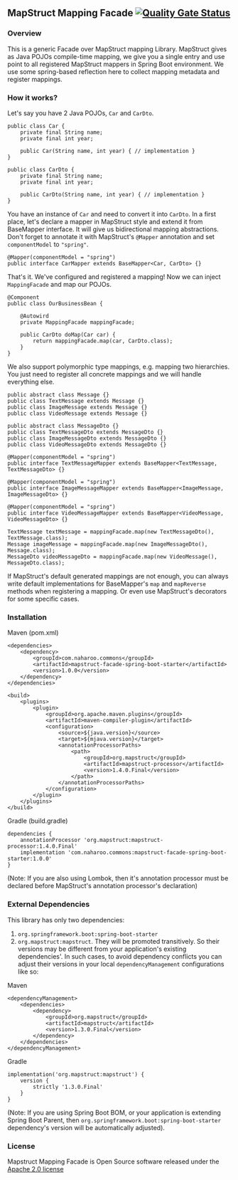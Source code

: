 ## MapStruct Mapping Facade [![Quality Gate Status](https://sonarcloud.io/api/project_badges/measure?project=naharoo_mapstruct-facade-spring-boot-starter&metric=alert_status)](https://sonarcloud.io/dashboard?id=naharoo_mapstruct-facade-spring-boot-starter)

### Overview
This is a generic Facade over MapStruct mapping Library.
MapStruct gives as Java POJOs compile-time mapping, we give you a single entry and use point to all registered MapStruct mappers in Spring Boot environment. We use some spring-based reflection here to collect mapping metadata and register mappings.

### How it works?
Let's say you have 2 Java POJOs, `Car` and `CarDto`.
```
public class Car {
    private final String name;
    private final int year;

    public Car(String name, int year) { // implementation }
}

public class CarDto {
    private final String name;
    private final int year;

    public CarDto(String name, int year) { // implementation }
}
```

You have an instance of `Car` and need to convert it into `CarDto`. In a first place, let's declare a mapper in MapStruct style and extend it from BaseMapper interface. It will give us bidirectional mapping abstractions. Don't forget to annotate it with MapStruct's `@Mapper` annotation and set `componentModel` to `"spring"`.
```
@Mapper(componentModel = "spring")
public interface CarMapper extends BaseMapper<Car, CarDto> {}
```

That's it. We've configured and registered a mapping! Now we can inject `MappingFacade` and map our POJOs.
```
@Component
public class OurBusinessBean {
    
    @Autowird
    private MappingFacade mappingFacade;
    
    public CarDto doMap(Car car) {
        return mappingFacade.map(car, CarDto.class);
    }
}
```

We also support polymorphic type mappings, e.g. mapping two hierarchies. You just need to register all concrete mappings and we will handle everything else.
```
public abstract class Message {}
public class TextMessage extends Message {}
public class ImageMessage extends Message {}
public class VideoMessage extends Message {}
```
```
public abstract class MessageDto {}
public class TextMessageDto extends MessageDto {}
public class ImageMessageDto extends MessageDto {}
public class VideoMessageDto extends MessageDto {}
```
```
@Mapper(componentModel = "spring")
public interface TextMessageMapper extends BaseMapper<TextMessage, TextMessageDto> {}

@Mapper(componentModel = "spring")
public interface ImageMessageMapper extends BaseMapper<ImageMessage, ImageMessageDto> {}

@Mapper(componentModel = "spring")
public interface VideoMessageMapper extends BaseMapper<VideoMessage, VideoMessageDto> {}
```
```
TextMessage textMessage = mappingFacade.map(new TextMessageDto(), TextMessage.class);
Message imageMessage = mappingFacade.map(new ImageMessageDto(), Message.class);
MessageDto videoMessageDto = mappingFacade.map(new VideoMessage(), MessageDto.class);
```

If MapStruct's default generated mappings are not enough, you can always write default implementations for BaseMapper's `map` and `mapReverse` methods when registering a mapping.
Or even use MapStruct's decorators for some specific cases.


### Installation

Maven (pom.xml)
```
<dependencies>
    <dependency>
        <groupId>com.naharoo.commons</groupId>
        <artifactId>mapstruct-facade-spring-boot-starter</artifactId>
        <version>1.0.0</version>
    </dependency>
</dependencies>

<build>
    <plugins>
        <plugin>
            <groupId>org.apache.maven.plugins</groupId>
            <artifactId>maven-compiler-plugin</artifactId>
            <configuration>
                <source>${java.version}</source>
                <target>${mjava.version}</target>
                <annotationProcessorPaths>
                    <path>
                        <groupId>org.mapstruct</groupId>
                        <artifactId>mapstruct-processor</artifactId>
                        <version>1.4.0.Final</version>
                    </path>
                </annotationProcessorPaths>
            </configuration>
        </plugin>
    </plugins>
</build>
```

Gradle (build.gradle)
```
dependencies {
    annotationProcessor 'org.mapstruct:mapstruct-processor:1.4.0.Final'
    implementation 'com.naharoo.commons:mapstruct-facade-spring-boot-starter:1.0.0'
}
```
(Note: If you are also using Lombok, then it's annotation processor must be declared before MapStruct's annotation processor's declaration)

### External Dependencies
This library has only two dependencies:
1. `org.springframework.boot:spring-boot-starter`
2. `org.mapstruct:mapstruct`.
They will be promoted transitively. 
So their versions may be different from your application's existing dependencies'.
In such cases, to avoid dependency conflicts you can adjust their versions in your local `dependencyManagement` configurations like so:

Maven
```
<dependencyManagement>
    <dependencies>
        <dependency>
            <groupId>org.mapstruct</groupId>
            <artifactId>mapstruct</artifactId>
            <version>1.3.0.Final</version>
        </dependency>
    </dependencies>
</dependencyManagement>
```

Gradle
```
implementation('org.mapstruct:mapstruct') {
    version {
        strictly '1.3.0.Final'
    }
}
```
(Note: If you are using Spring Boot BOM, or your application is extending Spring Boot Parent, then `org.springframework.boot:spring-boot-starter` dependency's version will be automatically adjusted).

### License
Mapstruct Mapping Facade is Open Source software released under the
[Apache 2.0 license](https://www.apache.org/licenses/LICENSE-2.0.html)

